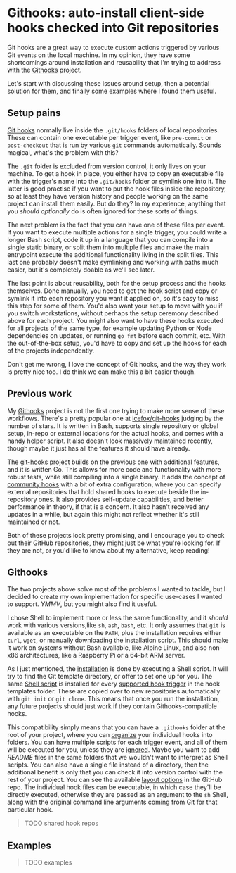 # Githooks: auto-install client-side hooks checked into Git repositories

Git hooks are a great way to execute custom actions triggered by various Git events on the local machine. In my opinion, they have some shortcomings around installation and reusability that I'm trying to address with the [Githooks](https://github.com/rycus86/githooks) project.

Let's start with discussing these issues around setup, then a potential solution for them, and finally some examples where I found them useful.

## Setup pains

[Git hooks](https://git-scm.com/docs/githooks) normally live inside the `.git/hooks` folders of local repositories. These can contain one executable per trigger event, like `pre-commit` or `post-checkout` that is run by various `git` commands automatically. Sounds magical, what's the problem with this?

The `.git` folder is excluded from version control, it only lives on your machine. To get a hook in place, you either have to copy an executable file with the trigger's name into the `.git/hooks` folder or symlink one into it. The latter is good practise if you want to put the hook files inside the repository, so at least they have version history and people working on the same project can install them easily. But do they? In my experience, anything that you *should optionally* do is often ignored for these sorts of things.

The next problem is the fact that you can have one of these files per event. If you want to execute multiple actions for a single trigger, you could write a longer Bash script, code it up in a language that you can compile into a single static binary, or split them into multiple files and make the main entrypoint execute the additional functionality living in the split files. This last one probably doesn't make symlinking and working with paths much easier, but it's completely doable as we'll see later.

The last point is about reusability, both for the setup process and the hooks themselves. Done manually, you need to get the hook script and copy or symlink it into each repository you want it applied on, so it's easy to miss this step for some of them. You'd also want your setup to move with you if you switch workstations, without perhaps the setup ceremony described above for each project. You might also want to have these hooks executed for all projects of the same type, for example updating Python or Node dependencies on updates, or running `go fmt` before each commit, etc. With the out-of-the-box setup, you'd have to copy and set up the hooks for each of the projects independently.

Don't get me wrong, I love the concept of Git hooks, and the way they work is pretty nice too. I do think we can make this a bit easier though.

## Previous work

My [Githooks](https://github.com/rycus86/githooks) project is not the first one trying to make more sense of these workflows. There's a pretty popular one at [icefox/git-hooks](https://github.com/icefox/git-hooks) judging by the number of stars. It is written in Bash, supports single repository or global setup, in-repo or external locations for the actual hooks, and comes with a handy helper script. It also doesn't look massively maintained recently, though maybe it just has all the features it should have already.

The [git-hooks](https://github.com/git-hooks/git-hooks) project builds on the previous one with additional features, and it is written Go. This allows for more code and functionality with more robust tests, while still compiling into a single binary. It adds the concept of [community hooks](http://git-hooks.github.io/git-hooks/#community-hooks) with a bit of extra configuration, where you can specify external repositories that hold shared hooks to execute beside the in-repository ones. It also provides self-update capabilities, and better performance in theory, if that is a concern. It also hasn't received any updates in a while, but again this might not reflect whether it's still maintained or not.

Both of these projects look pretty promising, and I encourage you to check out their GitHub repositories, they might just be what you're looking for. If they are not, or you'd like to know about my alternative, keep reading!

## Githooks

The two projects above solve most of the problems I wanted to tackle, but I decided to create my own implementation for specific use-cases I wanted to support. *YMMV*, but you might also find it useful.

I chose Shell to implement more or less the same functionality, and it *should* work with various versions,like `sh`, `ash`, `bash`, etc. It only assumes that `git` is available as an executable on the `PATH`, plus the installation requires either `curl`, `wget`, or manually downloading the installation script. This should make it work on systems without Bash available, like Alpine Linux, and also non-x86 architectures, like a Raspberry Pi or a 64-bit ARM server.

As I just mentioned, the [installation](https://github.com/rycus86/githooks#installation) is done by executing a Shell script. It will try to find the Git template directory, or offer to set one up for you. The same [Shell script](https://github.com/rycus86/githooks/blob/master/base-template.sh) is installed for every [supported hook trigger](TODO) in the hook templates folder. These are copied over to new repositories automatically with `git init` or `git clone`. This means that once you run the installation, any future projects should just work if they contain Githooks-compatible hooks.

This compatibility simply means that you can have a `.githooks` folder at the root of your project, where you can [organize](https://github.com/rycus86/githooks#layout-and-options) your individual hooks into folders. You can have multiple scripts for each trigger event, and all of them will be executed for you, unless they are [ignored](TODO). Maybe you want to add *README* files in the same folders that we wouldn't want to interpret as Shell scripts. You can also have a single file instead of a directory, then the additional benefit is only that you can check it into version control with the rest of your project. You can see the available [layout options](https://github.com/rycus86/githooks#layout-and-options) in the GitHub repo. The individual hook files can be executable, in which case they'll be directly executed, otherwise they are passed as an argument to the `sh` Shell, along with the original command line arguments coming from Git for that particular hook.

> TODO shared hook repos

## Examples

> TODO examples

